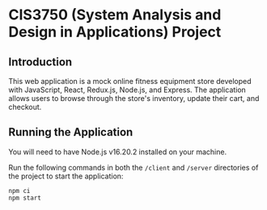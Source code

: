 # CIS3750 (System Analysis and Design in Applications) Project

## Introduction

This web application is a mock online fitness equipment store developed with JavaScript, React, Redux.js, Node.js, and Express. The application allows users to browse through the store's inventory, update their cart, and checkout.

## Running the Application

You will need to have Node.js v16.20.2 installed on your machine.

Run the following commands in both the `/client` and `/server` directories of the project to start the application:

```
npm ci
npm start
```
